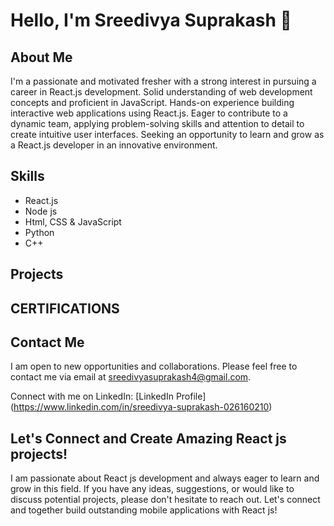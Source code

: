 # Hello, I'm Sreedivya Suprakash 👋

## About Me
I'm a passionate and motivated fresher with a strong interest in pursuing a career in React.js development. Solid understanding of web development concepts and proficient in JavaScript. Hands-on experience building interactive web applications using React.js. Eager to contribute to a dynamic team, applying problem-solving skills and attention to detail to create intuitive user interfaces. Seeking an opportunity to learn and grow as a React.js developer in an innovative environment.


## Skills
- React.js
- Node js
- Html, CSS &  JavaScript
- Python
- C++

## Projects


## CERTIFICATIONS
 

## Contact Me
I am open to new opportunities and collaborations. Please feel free to contact me via email at sreedivyasuprakash4@gmail.com.

Connect with me on LinkedIn: [LinkedIn Profile] (https://www.linkedin.com/in/sreedivya-suprakash-026160210)

## Let's Connect and Create Amazing React js projects!
I am passionate about React js development and always eager to learn and grow in this field. If you have any ideas, suggestions, or would like to discuss potential projects, please don't hesitate to reach out. Let's connect and together build outstanding mobile applications with React js!
